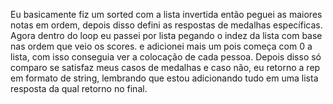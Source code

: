 Eu basicamente fiz um sorted com a lista invertida então peguei as maiores notas em ordem, depois disso defini as respostas de medalhas específicas. Agora dentro do loop eu passei por lista pegando o indez da lista com base nas ordem que veio os scores. e adicionei mais um pois começa com 0 a lista, com isso conseguia ver a colocação de cada pessoa. Depois disso só comparo se satisfaz meus casos de medalhas e caso não, eu retorno a rep em formato de string, lembrando que estou adicionando tudo em uma lista resposta da qual retorno no final.